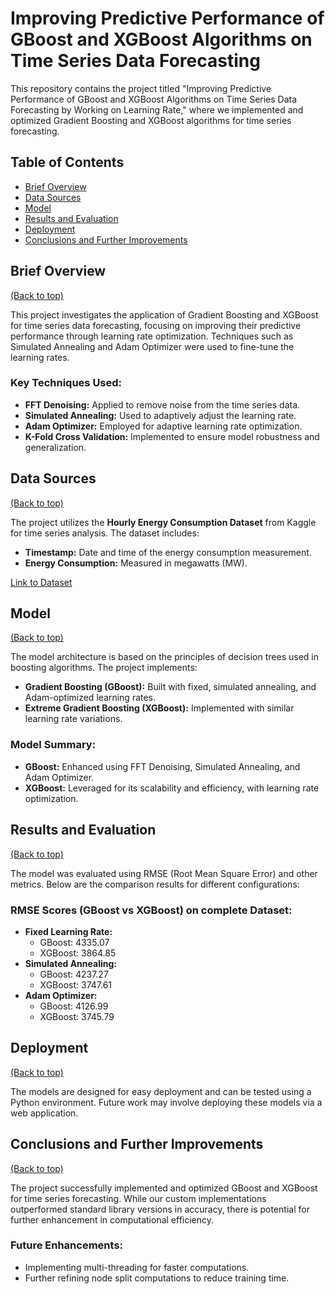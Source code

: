 # Improving Predictive Performance of GBoost and XGBoost Algorithms on Time Series Data Forecasting

This repository contains the project titled "Improving Predictive Performance of GBoost and XGBoost Algorithms on Time Series Data Forecasting by Working on Learning Rate," where we implemented and optimized Gradient Boosting and XGBoost algorithms for time series forecasting.

## Table of Contents

- [Brief Overview](#brief-overview)
- [Data Sources](#data-sources)
- [Model](#model)
- [Results and Evaluation](#results-and-evaluation)
- [Deployment](#deployment)
- [Conclusions and Further Improvements](#conclusions-and-further-improvements)

## Brief Overview
[(Back to top)](#table-of-contents)

This project investigates the application of Gradient Boosting and XGBoost for time series data forecasting, focusing on improving their predictive performance through learning rate optimization. Techniques such as Simulated Annealing and Adam Optimizer were used to fine-tune the learning rates.

### Key Techniques Used:
- **FFT Denoising:** Applied to remove noise from the time series data.
- **Simulated Annealing:** Used to adaptively adjust the learning rate.
- **Adam Optimizer:** Employed for adaptive learning rate optimization.
- **K-Fold Cross Validation:** Implemented to ensure model robustness and generalization.

## Data Sources
[(Back to top)](#table-of-contents)

The project utilizes the **Hourly Energy Consumption Dataset** from Kaggle for time series analysis. The dataset includes:

- **Timestamp:** Date and time of the energy consumption measurement.
- **Energy Consumption:** Measured in megawatts (MW).

[Link to Dataset](https://www.kaggle.com/datasets/robikscube/hourly-energy-consumption/data?select=PJME_hourly.csv)

## Model
[(Back to top)](#table-of-contents)

The model architecture is based on the principles of decision trees used in boosting algorithms. The project implements:

- **Gradient Boosting (GBoost):** Built with fixed, simulated annealing, and Adam-optimized learning rates.
- **Extreme Gradient Boosting (XGBoost):** Implemented with similar learning rate variations.

### Model Summary:
- **GBoost:** Enhanced using FFT Denoising, Simulated Annealing, and Adam Optimizer.
- **XGBoost:** Leveraged for its scalability and efficiency, with learning rate optimization.

## Results and Evaluation
[(Back to top)](#table-of-contents)

The model was evaluated using RMSE (Root Mean Square Error) and other metrics. Below are the comparison results for different configurations:

### RMSE Scores (GBoost vs XGBoost) on complete Dataset:
- **Fixed Learning Rate:** 
  - GBoost: 4335.07 
  - XGBoost: 3864.85
- **Simulated Annealing:** 
  - GBoost: 4237.27 
  - XGBoost: 3747.61
- **Adam Optimizer:** 
  - GBoost: 4126.99 
  - XGBoost: 3745.79

## Deployment
[(Back to top)](#table-of-contents)

The models are designed for easy deployment and can be tested using a Python environment. Future work may involve deploying these models via a web application.

## Conclusions and Further Improvements
[(Back to top)](#table-of-contents)

The project successfully implemented and optimized GBoost and XGBoost for time series forecasting. While our custom implementations outperformed standard library versions in accuracy, there is potential for further enhancement in computational efficiency.

### Future Enhancements:
- Implementing multi-threading for faster computations.
- Further refining node split computations to reduce training time.
